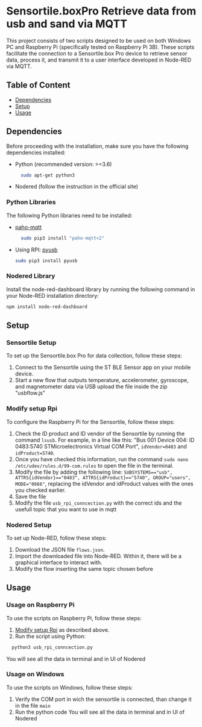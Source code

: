 
# Sensortile.boxPro Retrieve data from usb and sand via MQTT

This project consists of two scripts designed to be used on both Windows PC and Raspberry Pi (specifically tested on Raspberry Pi 3B). These scripts facilitate the connection to a Sensortile.box Pro device to retrieve sensor data, process it, and transmit it to a user interface developed in Node-RED via MQTT.

## Table of Content
- [Dependencies](#dependencies)
- [Setup](#setup)
- [Usage](#usage)
  
## Dependencies

Before proceeding with the installation, make sure you have the following dependencies installed:

- Python (recommended version: >=3.6)
  ```bash
    sudo apt-get python3
- Nodered (follow the instruction in the official site)
  
### Python Libraries

The following Python libraries need to be installed:

- [paho-mqtt](https://pypi.org/project/paho-mqtt/)
  ```bash
    sudo pip3 install "paho-mqtt<2"
  ```
- Using RPI: [pyusb](https://pypi.org/project/pyusb/)
    ```bash
    sudo pip3 install pyusb
    ```
### Nodered Library

Install the node-red-dashboard library by running the following command in your Node-RED installation directory:
```bash
npm install node-red-dashboard
```

## Setup

### Sensortile Setup

To set up the Sensortile.box Pro for data collection, follow these steps:

1. Connect to the Sensortile using the ST BLE Sensor app on your mobile device.
2. Start a new flow that outputs temperature, accelerometer, gyroscope, and magnetometer data via USB upload the file inside the zip "usbflow.js"
   
### Modify setup Rpi

To configure the Raspberry Pi for the Sensortile, follow these steps:

1. Check the ID product and ID vendor of the Sensortile by running the command `lsusb`. For example, in a line like this: "Bus 001 Device 004: ID 0483:5740 STMicroelectronics Virtual COM Port",   `idVendor=0483` and `idProduct=5740`.
2. Once you have checked this information, run the command `sudo nano /etc/udev/rules.d/99-com.rules` to open the file in the terminal.
3. Modify the file by adding the following line: `SUBSYSTEMS=="usb", ATTRS{idVendor}=="0483", ATTRS{idProduct}=="5740", GROUP="users", MODE="0666"`, replacing the idVendor and idProduct values with the ones you checked earlier.
4. Save the file
5. Modify the file `usb_rpi_conncection.py` with the correct ids and the usefull topic that you want to use in mqtt
### Nodered Setup

To set up Node-RED, follow these steps:

1. Download the JSON file `flows.json`.
2. Import the downloaded file into Node-RED. Within it, there will be a graphical interface to interact with.
3. Modify the flow inserting the same topic chosen before
## Usage

### Usage on Raspberry Pi

To use the scripts on Raspberry Pi, follow these steps:

1. [Modify setup Rpi](#modify-setup-rpi) as described above.
2. Run the script using Python:
```bash
  python3 usb_rpi_conncection.py
```
You will see all the data in terminal and in UI of Nodered
### Usage on Windows
To use the scripts on Windows, follow these steps:
1. Verify the COM port in wich the sensortile is connected, than change it in the file `main`
2. Run the python code
You will see all the data in terminal and in UI of Nodered
